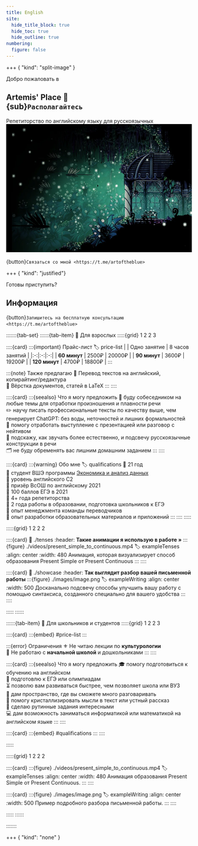 ```yaml
---
title: English
site:
  hide_title_block: true
  hide_toc: true
  hide_outline: true
numbering:
  figure: false
---
```


+++ { "kind": "split-image" }

Добро пожаловать в

## Artemis' Place 🌙 <br> {sub}`Располагайтесь`

Репетиторство по английскому языку для русскоязычных
![](./images/background2.png)

{button}`Связаться со мной <https://t.me/artoftheblue>`

+++ { "kind": "justified"}

Готовы приступить?

## Информация

{button}`Запишитесь на бесплатную консультацию <https://t.me/artoftheblue>`

:::::::{tab-set}
::::::{tab-item} 🌙 Для взрослых
:::::{grid} 1 2 2 3

::::{card}
:::{important} Прайс-лист
:label: price-list
| | Одно занятие | 8 часов занятий |
|:-:|:-:|:-:|
| **60 минут** | 2500₽ | 20000₽ |
| **90 минут** | 3600₽ | 19200₽ |
| **120 минут** | 4700₽ | 18800₽ |
:::

:::{note} Также предлагаю
🏹 Перевод текстов на английский, копирайтинг/редактура <br>
📄 Вёрстка документов, статей в LaTeX
:::
::::

::::{card}
:::{seealso} Что я могу предложить
💎 буду собеседником на любые темы для отработки произношения и плавности речи <br>
✏️ научу писать профессиональные тексты по качеству выше, чем генерирует ChatGPT: без воды, неточностей и лишних формальностей <br>
💌 помогу отработать выступление с презентацией или разговор с нейтивом <br>
🌛 подскажу, как звучать более естественно, и подсвечу русскоязычные конструкции в речи <br>
🗂 не буду обременять вас лишним домашним заданием
:::
::::

::::{card}
:::{warning} Обо мне
:label: qualifications
🍓 21 год <br>
🥥 студент ВШЭ программы [Экономика и анализ данных](https://www.hse.ru/ba/eda) <br>
🍎 уровень английского C2 <br>
🍐 призёр ВсОШ по английскому 2021 <br>
🍊 100 баллов ЕГЭ в 2021 <br>
🍒 4+ года репетиторства <br>
🍋 2 года работы в образовании, подготовка школьников к ЕГЭ <br> 
🍉 опыт менеджмента команды переводчиков <br>
🍍 опыт разработки образовательных материалов и приложений
:::
::::
:::::

:::::{grid} 1 2 2 2

::::{card} 
:link: ./tenses
:header: **Такие анимации я использую в работе »**
:::{figure} ./videos/present_simple_to_continuous.mp4
:label: exampleTenses
:align: center
:width: 480
Анимация, которая визуализирует способ образования Present Simple от Present Continuous
:::
::::

::::{card}
:link: ./showcase
:header: **Так выглядит разбор вашей письменной работы**
:::{figure} ./images/image.png
:label: exampleWriting
:align: center
:width: 500
Досканально подсвечу способы улучшить вашу работу с помощью синтаксиса, созданного специально для вашего удобства
:::
::::

:::::
::::::

::::::{tab-item} 🌙 Для школьников и студентов
:::::{grid} 1 2 2 3

::::{card}
:::{embed} #price-list
:::

:::{error} Ограничения
⚜️ Не читаю лекции по **культурологии** <br>
🏫 Не работаю с **начальной школой** и дошкольниками
:::
::::
 
::::{card}
:::{seealso} Что я могу предложить
🎓 помогу подготовиться к обучению на английском <br>
📖 подготовлю к ЕГЭ или олимпиадам <br>
⏳ позволю вам развиваться быстрее, чем позволяет школа или ВУЗ <br>
💬 дам пространство, где вы сможете много разговаривать <br>
💭 помогу кристаллизировать мысли в текст или устный рассказ <br>
🎨 сделаю рутинные задания интересными <br>
💻 дам возможность заниматься информатикой или математикой на английском языке
:::
::::

::::{card}
:::{embed} #qualifications
:::
::::

:::::

:::::{grid} 1 2 2 2

::::{card}
:::{figure} ./videos/present_simple_to_continuous.mp4
:label: exampleTenses
:align: center
:width: 480
Анимация образования Present Simple от Present Continuous.
:::
::::

::::{card}
:::{figure} ./images/image.png
:label: exampleWriting
:align: center
:width: 500
Пример подробного разбора письменной работы.
:::
::::

:::::
::::::

:::::::

+++ { "kind": "none" }